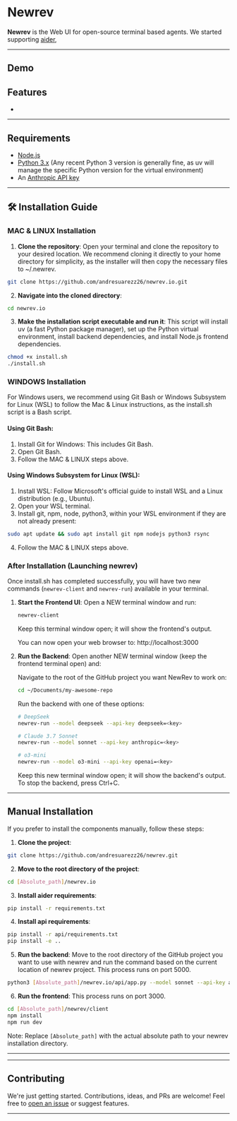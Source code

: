 # Newrev

**Newrev** is the Web UI for open-source terminal based agents. We started supporting [aider](https://github.com/paul-gauthier/aider), 

---

## Demo

## Features

* 

---

## Requirements

* [Node.js](https://nodejs.org/)
* [Python 3.x](https://www.python.org/) (Any recent Python 3 version is generally fine, as uv will manage the specific Python version for the virtual environment)
* An [Anthropic API key](https://www.anthropic.com/)

---

## 🛠️ Installation Guide

### MAC & LINUX Installation

1. **Clone the repository**: Open your terminal and clone the repository to your desired location. We recommend cloning it directly to your home directory for simplicity, as the installer will then copy the necessary files to ~/.newrev.

```bash
git clone https://github.com/andresuarezz26/newrev.io.git
```

2. **Navigate into the cloned directory**:

```bash
cd newrev.io
```

3. **Make the installation script executable and run it**:
This script will install uv (a fast Python package manager), set up the Python virtual environment, install backend dependencies, and install Node.js frontend dependencies.

```bash
chmod +x install.sh
./install.sh
```

### WINDOWS Installation

For Windows users, we recommend using Git Bash or Windows Subsystem for Linux (WSL) to follow the Mac & Linux instructions, as the install.sh script is a Bash script.

#### Using Git Bash:
1. Install Git for Windows: This includes Git Bash.
2. Open Git Bash.
3. Follow the MAC & LINUX steps above.

#### Using Windows Subsystem for Linux (WSL):
1. Install WSL: Follow Microsoft's official guide to install WSL and a Linux distribution (e.g., Ubuntu).
2. Open your WSL terminal.
3. Install git, npm, node, python3, within your WSL environment if they are not already present:
```bash
sudo apt update && sudo apt install git npm nodejs python3 rsync
```
4. Follow the MAC & LINUX steps above.

### After Installation (Launching newrev)

Once install.sh has completed successfully, you will have two new commands (`newrev-client` and `newrev-run`) available in your terminal.

1. **Start the Frontend UI**:
   Open a NEW terminal window and run:
   ```bash
   newrev-client
   ```
   Keep this terminal window open; it will show the frontend's output.
   
   You can now open your web browser to: http://localhost:3000

2. **Run the Backend**:
   Open another NEW terminal window (keep the frontend terminal open) and:

   Navigate to the root of the GitHub project you want NewRev to work on:
   ```bash
   cd ~/Documents/my-awesome-repo
   ```

   Run the backend with one of these options:
   ```bash
   # DeepSeek
   newrev-run --model deepseek --api-key deepseek=<key>

   # Claude 3.7 Sonnet
   newrev-run --model sonnet --api-key anthropic=<key>

   # o3-mini
   newrev-run --model o3-mini --api-key openai=<key>
   ```

   Keep this new terminal window open; it will show the backend's output. To stop the backend, press Ctrl+C.

---

## Manual Installation

If you prefer to install the components manually, follow these steps:

1. **Clone the project**:
```bash
git clone https://github.com/andresuarezz26/newrev.git
```

2. **Move to the root directory of the project**:
```bash
cd [Absolute_path]/newrev.io
```

3. **Install aider requirements**:
```bash
pip install -r requirements.txt
```

4. **Install api requirements**:
```bash
pip install -r api/requirements.txt
pip install -e ..
```

5. **Run the backend**:
Move to the root directory of the GitHub project you want to use with newrev and run the command based on the current location of newrev project. This process runs on port 5000.
```bash
python3 [Absolute_path]/newrev.io/api/app.py --model sonnet --api-key anthropic=<api-key>
```

6. **Run the frontend**:
This process runs on port 3000.
```bash
cd [Absolute_path]/newrev/client
npm install
npm run dev
```

Note: Replace `[Absolute_path]` with the actual absolute path to your newrev installation directory.

---


---

## Contributing

We're just getting started. Contributions, ideas, and PRs are welcome! Feel free to [open an issue](https://github.com/andresuarezz26/newrev.io/issues) or suggest features.

---